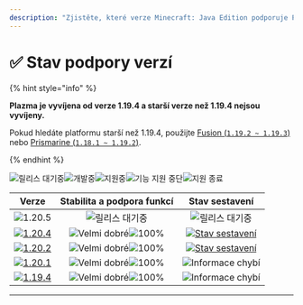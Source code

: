 ```yaml
---
description: "Zjistěte, které verze Minecraft: Java Edition podporuje Plazma."
---
```


# ✅ Stav podpory verzí

{% hint style="info" %}

**Plazma je vyvíjena od verze 1.19.4 a starší verze než 1.19.4 nejsou vyvíjeny.**

Pokud hledáte platformu starší než 1.19.4, použijte [Fusion (`1.19.2 ~ 1.19.3`)](https://github.com/RuinedTechnologyUnify/Fusion) nebo [Prismarine (`1.18.1 ~ 1.19.2`)](https://github.com/PrismarineTeam/Prismarine).

{% endhint %}

[wtr]: <https://badge.plazmamc.org/0/Čeká na vydání>
[ukn]: https://badge.plazmamc.org/0/Informace%20chybí
[vgd]: https://badge.plazmamc.org/1/Velmi%20dobré
[100]: https://badge.plazmamc.org/percent/100

![릴리스 대기중][wtr]![개발중](https://badge.plazmamc.org/1/개발중)![지원중](https://badge.plazmamc.org/2/지원중)![기능 지원 중단](https://badge.plazmamc.org/6/기능%20지원%20중단)![지원 종료](https://badge.plazmamc.org/4/지원%20종료)

|                                       Verze                                       | Stabilita    a    podpora funkcí |                                              Stav sestavení                                             |
| :-------------------------------------------------------------------------------: | :------------------------------: | :-----------------------------------------------------------------------------------------------------: |
|                   ![1.20.5](https://badge.plazmamc.org/0/1.20.5)                  |          ![릴리스 대기중][wtr]         |                                             ![릴리스 대기중][wtr]                                             |
| [![1.20.4](https://badge.plazmamc.org/2/1.20.4)](https://git.plazmamc.org/1.20.4) |  ![Velmi dobré][vgd]![100%][100] | [![Stav sestavení](https://build.plazmamc.org/1.20.4)](https://build.plazmamc.org/1.20.4?redirect=true) |
| [![1.20.2](https://badge.plazmamc.org/6/1.20.2)](https://git.plazmamc.org/1.20.2) |  ![Velmi dobré][vgd]![100%][100] | [![Stav sestavení](https://build.plazmamc.org/1.20.2)](https://build.plazmamc.org/1.20.2?redirect=true) |
| [![1.20.1](https://badge.plazmamc.org/4/1.20.1)](https://git.plazmamc.org/1.20.1) |  ![Velmi dobré][vgd]![100%][100] |                                         ![Informace chybí][ukn]                                         |
| [![1.19.4](https://badge.plazmamc.org/4/1.19.4)](https://git.plazmamc.org/1.19.4) |  ![Velmi dobré][vgd]![100%][100] |                                         ![Informace chybí][ukn]                                         |

***

